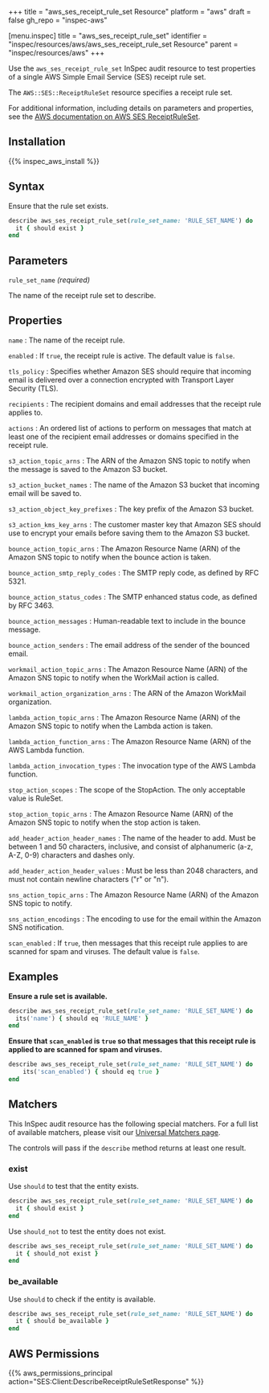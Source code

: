 +++
title = "aws_ses_receipt_rule_set Resource"
platform = "aws"
draft = false
gh_repo = "inspec-aws"

[menu.inspec]
title = "aws_ses_receipt_rule_set"
identifier = "inspec/resources/aws/aws_ses_receipt_rule_set Resource"
parent = "inspec/resources/aws"
+++

Use the `aws_ses_receipt_rule_set` InSpec audit resource to test properties of a single AWS Simple Email Service (SES) receipt rule set.

The `AWS::SES::ReceiptRuleSet` resource specifies a receipt rule set.

For additional information, including details on parameters and properties, see the [AWS documentation on AWS SES ReceiptRuleSet](https://docs.aws.amazon.com/AWSCloudFormation/latest/UserGuide/aws-resource-ses-receiptruleset.html).

## Installation

{{% inspec_aws_install %}}

## Syntax

Ensure that the rule set exists.

```ruby
describe aws_ses_receipt_rule_set(rule_set_name: 'RULE_SET_NAME') do
  it { should exist }
end
```

## Parameters

`rule_set_name` _(required)_

The name of the receipt rule set to describe.

## Properties

`name`
: The name of the receipt rule.

`enabled`
: If `true`, the receipt rule is active. The default value is `false`.

`tls_policy`
: Specifies whether Amazon SES should require that incoming email is delivered over a connection encrypted with Transport Layer Security (TLS).

`recipients`
: The recipient domains and email addresses that the receipt rule applies to.

`actions`
: An ordered list of actions to perform on messages that match at least one of the recipient email addresses or domains specified in the receipt rule.

`s3_action_topic_arns`
: The ARN of the Amazon SNS topic to notify when the message is saved to the Amazon S3 bucket.

`s3_action_bucket_names`
: The name of the Amazon S3 bucket that incoming email will be saved to.

`s3_action_object_key_prefixes`
: The key prefix of the Amazon S3 bucket.

`s3_action_kms_key_arns`
: The customer master key that Amazon SES should use to encrypt your emails before saving them to the Amazon S3 bucket.

`bounce_action_topic_arns`
: The Amazon Resource Name (ARN) of the Amazon SNS topic to notify when the bounce action is taken.

`bounce_action_smtp_reply_codes`
: The SMTP reply code, as defined by RFC 5321.

`bounce_action_status_codes`
: The SMTP enhanced status code, as defined by RFC 3463.

`bounce_action_messages`
: Human-readable text to include in the bounce message.

`bounce_action_senders`
: The email address of the sender of the bounced email.

`workmail_action_topic_arns`
: The Amazon Resource Name (ARN) of the Amazon SNS topic to notify when the WorkMail action is called.

`workmail_action_organization_arns`
: The ARN of the Amazon WorkMail organization.

`lambda_action_topic_arns`
: The Amazon Resource Name (ARN) of the Amazon SNS topic to notify when the Lambda action is taken.

`lambda_action_function_arns`
: The Amazon Resource Name (ARN) of the AWS Lambda function.

`lambda_action_invocation_types`
: The invocation type of the AWS Lambda function.

`stop_action_scopes`
: The scope of the StopAction. The only acceptable value is RuleSet.

`stop_action_topic_arns`
: The Amazon Resource Name (ARN) of the Amazon SNS topic to notify when the stop action is taken.

`add_header_action_header_names`
: The name of the header to add. Must be between 1 and 50 characters, inclusive, and consist of alphanumeric (a-z, A-Z, 0-9) characters and dashes only.

`add_header_action_header_values`
: Must be less than 2048 characters, and must not contain newline characters ("r" or "n").

`sns_action_topic_arns`
: The Amazon Resource Name (ARN) of the Amazon SNS topic to notify.

`sns_action_encodings`
: The encoding to use for the email within the Amazon SNS notification.

`scan_enabled`
: If `true`, then messages that this receipt rule applies to are scanned for spam and viruses. The default value is `false`.

## Examples

**Ensure a rule set is available.**

```ruby
describe aws_ses_receipt_rule_set(rule_set_name: 'RULE_SET_NAME') do
  its('name') { should eq 'RULE_NAME' }
end
```

**Ensure that `scan_enabled` is `true` so that messages that this receipt rule is applied to are scanned for spam and viruses.**

```ruby
describe aws_ses_receipt_rule_set(rule_set_name: 'RULE_SET_NAME') do
    its('scan_enabled') { should eq true }
end
```

## Matchers

This InSpec audit resource has the following special matchers. For a full list of available matchers, please visit our [Universal Matchers page](https://www.inspec.io/docs/reference/matchers/).

The controls will pass if the `describe` method returns at least one result.

### exist

Use `should` to test that the entity exists.

```ruby
describe aws_ses_receipt_rule_set(rule_set_name: 'RULE_SET_NAME') do
  it { should exist }
end
```

Use `should_not` to test the entity does not exist.

```ruby
describe aws_ses_receipt_rule_set(rule_set_name: 'RULE_SET_NAME') do
  it { should_not exist }
end
```

### be_available

Use `should` to check if the entity is available.

```ruby
describe aws_ses_receipt_rule_set(rule_set_name: 'RULE_SET_NAME') do
  it { should be_available }
end
```

## AWS Permissions

{{% aws_permissions_principal action="SES:Client:DescribeReceiptRuleSetResponse" %}}
